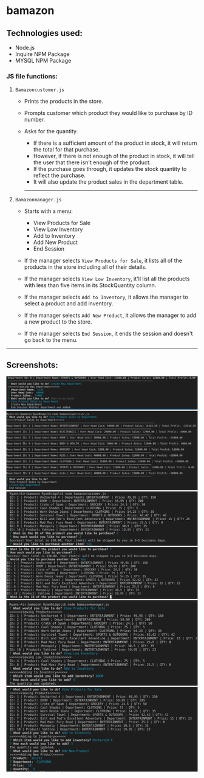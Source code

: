 # bamazon

## Technologies used:
- Node.js
- Inquire NPM Package  
- MYSQL NPM Package

### JS file functions:

1. `Bamazoncustomer.js`

    * Prints the products in the store.

    * Prompts customer which product they would like to purchase by ID number.

    * Asks for the quantity.

      * If there is a sufficient amount of the product in stock, it will return the total for that purchase.
      * However, if there is not enough of the product in stock, it will tell the user that there isn't enough of the product.
      * If the purchase goes through, it updates the stock quantity to reflect the purchase.
      * It will also update the product sales in the department table.
      -----------------------
 2. `Bamazonmanager.js`

    * Starts with a menu:
        * View Products for Sale
        * View Low Inventory
        * Add to Inventory
        * Add New Product
        * End Session

    * If the manager selects `View Products for Sale`, it lists all of the products in the store including all of their details.

    * If the manager selects `View Low Inventory`, it'll list all the products with less than five items in its StockQuantity column.

    * If the manager selects `Add to Inventory`, it allows the manager to select a product and add inventory.

    * If the manager selects `Add New Product`, it allows the manager to add a new product to the store.

    * If the manager selects `End Session`, it ends the session and doesn't go back to the menu.

-----------------------


## Screenshots:

![setup for bs](screenshot-03.png)
![execution for bs](screenshot-04.png)
![set up for bc](screenshot-01.png)
![execution for bc](screenshot-02.png)
![set up for bm](screenshot-05.png)
![execution for bm](screenshot-07.png)

